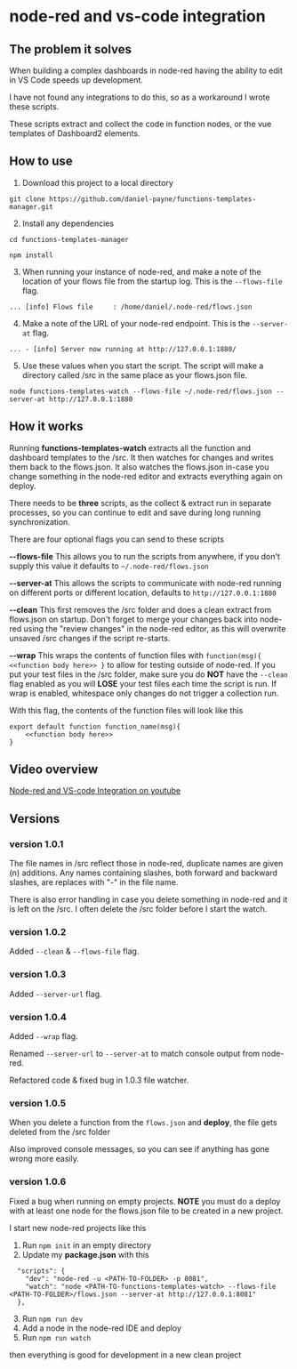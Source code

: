 # node-red and vs-code integration

## The problem it solves

When building a complex dashboards in node-red having the ability to edit in VS Code speeds up development. 

I have not found any integrations to do this, so as a workaround I wrote these scripts. 

These scripts extract and collect the code in function nodes, or the vue templates of Dashboard2 elements.

## How to use

1. Download this project to a local directory

```
git clone https://github.com/daniel-payne/functions-templates-manager.git
```

2. Install any dependencies

```
cd functions-templates-manager
```
```
npm install
```

3. When running your instance of node-red, and make a note of the location of your flows file from the startup log. This is the ```--flows-file``` flag.

```
... [info] Flows file     : /home/daniel/.node-red/flows.json
```

4. Make a note of the URL of your node-red endpoint. This is the ```--server-at``` flag.

```
... - [info] Server now running at http://127.0.0.1:1880/
```

5. Use these values when you start the script. The script will make a directory called /src in the same place as your flows.json file.   

```
node functions-templates-watch --flows-file ~/.node-red/flows.json --server-at http://127.0.0.1:1880

```

## How it works

Running **functions-templates-watch** extracts all the function and dashboard templates to the /src. 
It then watches for changes and writes them back to the flows.json. 
It also watches the flows.json in-case you change something in the node-red editor and extracts everything again on deploy.


There needs to be **three** scripts, as the collect & extract run in separate processes, so you can continue to edit and save during long running synchronization.

There are four optional flags you can send to these scripts

**--flows-file** This allows you to run the scripts from anywhere, if you don't supply this value it defaults to ```~/.node-red/flows.json```

**--server-at** This allows the scripts to communicate with node-red running on different ports or different location, defaults to ```http://127.0.0.1:1880```

**--clean** This first removes the /src folder and does a clean extract from flows.json on startup. Don't forget to merge your changes back into node-red using the "review changes" in the node-red editor, as this will overwrite unsaved /src changes if the script re-starts.

**--wrap** This wraps the contents of function files with ```function(msg){ <<function body here>> }``` to allow for testing outside of node-red. If you put your test files in the /src folder, make sure you do **NOT** have the ```--clean``` flag enabled as you will **LOSE** your test files each time the script is run. If wrap is enabled, whitespace only changes do not trigger a collection run.

With this flag, the contents of the function files will look like this

```
export default function function_name(msg){ 
    <<function body here>> 
}
```

## Video overview

[Node-red and VS-code Integration on youtube](https://www.youtube.com/watch?v=UivEETkSWW8)

## Versions

### version 1.0.1

The file names in /src reflect those in node-red, duplicate names are given (n) additions.
Any names containing slashes, both forward and backward slashes, are replaces with "-" in the file name. 

There is also error handling in case you delete something in node-red and it is left on the /src.
I often delete the /src folder before I start the watch.

### version 1.0.2

Added ```--clean``` & ```--flows-file``` flag.

### version 1.0.3

Added ```--server-url``` flag.

### version 1.0.4

Added ```--wrap``` flag.

Renamed ```--server-url``` to ```--server-at``` to match console output from node-red.

Refactored code & fixed bug in 1.0.3 file watcher.

### version 1.0.5

When you delete a function from the ```flows.json``` and **deploy**, the file gets deleted from the /src folder

Also improved console messages, so you can see if anything has gone wrong more easily.

### version 1.0.6

Fixed a bug when running on empty projects.
**NOTE** you must do a deploy with at least one node for the flows.json file to be created in a new project.

I start new node-red projects like this 

1. Run ```npm init``` in an empty directory
2. Update my **package.json** with this
```
  "scripts": {
    "dev": "node-red -u <PATH-TO-FOLDER> -p 8081",
    "watch": "node <PATH-TO-functions-templates-watch> --flows-file <PATH-TO-FOLDER>/flows.json --server-at http://127.0.0.1:8081"
  },
```
3. Run ```npm run dev```
4. Add a node in the node-red IDE and deploy
5. Run ```npm run watch```

then everything is good for development in a new clean project